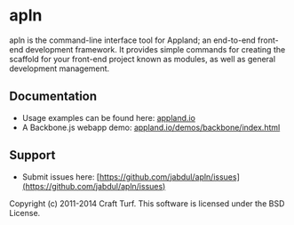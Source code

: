 apln
===

apln is the command-line interface tool for Appland; an end-to-end front-end development framework. It provides simple commands for creating the scaffold for your front-end project known as modules, as well as general development management.

## Documentation

* Usage examples can be found here: [appland.io](http://appland.io/)
* A Backbone.js webapp demo: [appland.io/demos/backbone/index.html](http://appland.io/demos/backbone/index.html)

## Support

* Submit issues here: [https://github.com/jabdul/apln/issues](https://github.com/jabdul/apln/issues)


Copyright (c) 2011-2014 Craft Turf. This software is licensed under the BSD License. 
